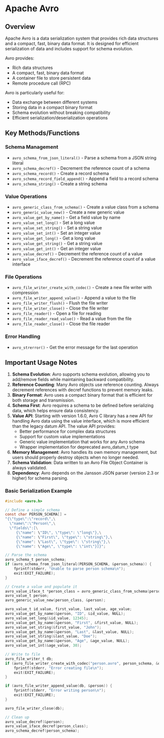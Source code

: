 # Apache Avro

## Overview

Apache Avro is a data serialization system that provides rich data structures and a compact, fast, binary data format. It is designed for efficient serialization of data and includes support for schema evolution.

Avro provides:
- Rich data structures
- A compact, fast, binary data format
- A container file to store persistent data
- Remote procedure call (RPC)

Avro is particularly useful for:
- Data exchange between different systems
- Storing data in a compact binary format
- Schema evolution without breaking compatibility
- Efficient serialization/deserialization operations

## Key Methods/Functions

### Schema Management
- `avro_schema_from_json_literal()` - Parse a schema from a JSON string literal
- `avro_schema_decref()` - Decrement the reference count of a schema
- `avro_schema_record()` - Create a record schema
- `avro_schema_record_field_append()` - Append a field to a record schema
- `avro_schema_string()` - Create a string schema

### Value Operations
- `avro_generic_class_from_schema()` - Create a value class from a schema
- `avro_generic_value_new()` - Create a new generic value
- `avro_value_get_by_name()` - Get a field value by name
- `avro_value_set_long()` - Set a long value
- `avro_value_set_string()` - Set a string value
- `avro_value_set_int()` - Set an integer value
- `avro_value_get_long()` - Get a long value
- `avro_value_get_string()` - Get a string value
- `avro_value_get_int()` - Get an integer value
- `avro_value_decref()` - Decrement the reference count of a value
- `avro_value_iface_decref()` - Decrement the reference count of a value interface

### File Operations
- `avro_file_writer_create_with_codec()` - Create a new file writer with compression
- `avro_file_writer_append_value()` - Append a value to the file
- `avro_file_writer_flush()` - Flush the file writer
- `avro_file_writer_close()` - Close the file writer
- `avro_file_reader()` - Open a file for reading
- `avro_file_reader_read_value()` - Read a value from the file
- `avro_file_reader_close()` - Close the file reader

### Error Handling
- `avro_strerror()` - Get the error message for the last operation

## Important Usage Notes

1. **Schema Evolution**: Avro supports schema evolution, allowing you to add/remove fields while maintaining backward compatibility.
2. **Reference Counting**: Many Avro objects use reference counting. Always decrement references with decref functions to prevent memory leaks.
3. **Binary Format**: Avro uses a compact binary format that is efficient for both storage and transmission.
4. **Schema First**: Avro requires a schema to be defined before serializing data, which helps ensure data consistency.
5. **Value API**: Starting with version 1.6.0, Avro C library has a new API for handling Avro data using the value interface, which is more efficient than the legacy datum API. The value API provides:
   - Better performance for complex data structures
   - Support for custom value implementations
   - Generic value implementation that works for any Avro schema
   - Wrapper implementation for deprecated avro_datum_t type
6. **Memory Management**: Avro handles its own memory management, but users should properly destroy objects when no longer needed.
7. **Schema Validation**: Data written to an Avro File Object Container is always validated.
8. **Dependency**: Avro depends on the Jansson JSON parser (version 2.3 or higher) for schema parsing.

### Basic Serialization Example
```c
#include <avro.h>

// Define a simple schema
const char PERSON_SCHEMA[] =
"{\"type\":\"record\",\
  \"name\":\"Person\",\
  \"fields\":[\
     {\"name": \"ID\", \"type\": \"long\"},\
     {\"name": \"First\", \"type\": \"string\"},\
     {\"name": \"Last\", \"type\": \"string\"},\
     {\"name": \"Age\", \"type\": \"int\"}]}";

// Parse the schema
avro_schema_t person_schema;
if (avro_schema_from_json_literal(PERSON_SCHEMA, &person_schema)) {
    fprintf(stderr, "Unable to parse person schema\n");
    exit(EXIT_FAILURE);
}

// Create a value and populate it
avro_value_iface_t *person_class = avro_generic_class_from_schema(person_schema);
avro_value_t person;
avro_generic_value_new(person_class, &person);

avro_value_t id_value, first_value, last_value, age_value;
avro_value_get_by_name(&person, "ID", &id_value, NULL);
avro_value_set_long(&id_value, 12345);
avro_value_get_by_name(&person, "First", &first_value, NULL);
avro_value_set_string(&first_value, "John");
avro_value_get_by_name(&person, "Last", &last_value, NULL);
avro_value_set_string(&last_value, "Doe");
avro_value_get_by_name(&person, "Age", &age_value, NULL);
avro_value_set_int(&age_value, 30);

// Write to file
avro_file_writer_t db;
if (avro_file_writer_create_with_codec("person.avro", person_schema, &db, "null", 0)) {
    fprintf(stderr, "Error creating file\n");
    exit(EXIT_FAILURE);
}

if (avro_file_writer_append_value(db, &person)) {
    fprintf(stderr, "Error writing person\n");
    exit(EXIT_FAILURE);
}

avro_file_writer_close(db);

// Clean up
avro_value_decref(&person);
avro_value_iface_decref(person_class);
avro_schema_decref(person_schema);
```